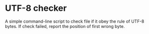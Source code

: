 # UTF-8 checker
A simple command-line script to check file if it obey the rule of UTF-8 bytes.
If check failed, report the position of first wrong byte.


